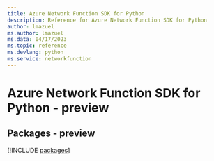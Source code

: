 ```yaml
---
title: Azure Network Function SDK for Python
description: Reference for Azure Network Function SDK for Python
author: lmazuel
ms.author: lmazuel
ms.data: 04/17/2023
ms.topic: reference
ms.devlang: python
ms.service: networkfunction
---
```

# Azure Network Function SDK for Python - preview
## Packages - preview
[!INCLUDE [packages](network-function-index.md)]